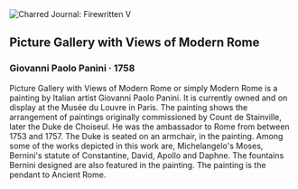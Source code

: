 <div class="artwork-of-the-day">
  <div class="container">
    <div class="img-wrapper">
      <img
        src="https://uploads3.wikiart.org/images/giovanni-paolo-panini/picture-gallery-with-views-of-modern-rome-1758.jpg!Large.jpg"
        alt="Charred Journal: Firewritten V" />
    </div>
    <div class="artwork-detail">
      <div class="artwork-origin"> 
        <h2 class="artwork-name">Picture Gallery with Views of Modern Rome</h2>
        <h3 class="artist">
          Giovanni Paolo Panini
                    ·  1758
        </h3>
      </div>
      <p class="description">
        <span class="artwork-description-text ng-binding" ng-bind-html="viewModel.ArtworkOfTheDay.Description | unsafe">Picture Gallery with Views of Modern Rome or simply Modern Rome is a painting by Italian artist Giovanni Paolo Panini. It is currently owned and on display at the Musée du Louvre in Paris. The painting shows the arrangement of paintings originally commissioned by Count de Stainville, later the Duke de Choiseul. He was the ambassador to Rome from between 1753 and 1757. The Duke is seated on an armchair, in the painting. Among some of the works depicted in this work are, Michelangelo's Moses, Bernini's statute of Constantine, David, Apollo and Daphne. The fountains Bernini designed are also featured in the painting. The painting is the pendant to Ancient Rome.</span>
                        <div class="text-shadow-container" ng-show="showShadow" style=""></div>
      </p>
    </div>
  </div>

</div>
